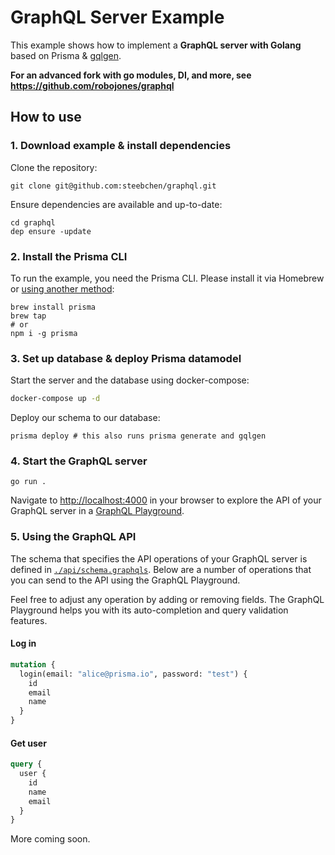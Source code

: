 # GraphQL Server Example

This example shows how to implement a **GraphQL server with Golang** based on Prisma & [gqlgen](https://github.com/99designs/gqlgen).

**For an advanced fork with go modules, DI, and more, see https://github.com/robojones/graphql**

## How to use

### 1. Download example & install dependencies

Clone the repository:

```
git clone git@github.com:steebchen/graphql.git
```

Ensure dependencies are available and up-to-date:

```
cd graphql
dep ensure -update
```

### 2. Install the Prisma CLI

To run the example, you need the Prisma CLI. Please install it via Homebrew or [using another method](https://www.prisma.io/docs/prisma-cli-and-configuration/using-the-prisma-cli-alx4/#installation):

```
brew install prisma
brew tap
# or
npm i -g prisma
```

### 3. Set up database & deploy Prisma datamodel

Start the server and the database using docker-compose:

```bash
docker-compose up -d
```

Deploy our schema to our database:

```
prisma deploy # this also runs prisma generate and gqlgen
```

### 4. Start the GraphQL server

```
go run .
```

Navigate to [http://localhost:4000](http://localhost:4000) in your browser to explore the API of your GraphQL server in a [GraphQL Playground](https://github.com/prisma/graphql-playground).

### 5. Using the GraphQL API

The schema that specifies the API operations of your GraphQL server is defined in [`./api/schema.graphqls`](./api/schema.graphqls). Below are a number of operations that you can send to the API using the GraphQL Playground.

Feel free to adjust any operation by adding or removing fields. The GraphQL Playground helps you with its auto-completion and query validation features.

#### Log in

```graphql
mutation {
  login(email: "alice@prisma.io", password: "test") {
    id
    email
    name
  }
}
```

#### Get user

```graphql
query {
  user {
    id
    name
    email
  }
}
```

More coming soon.
